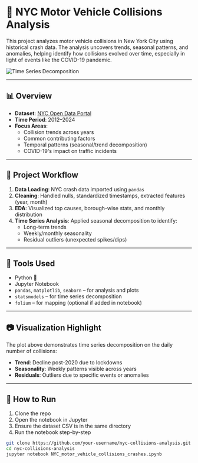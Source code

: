 # 🚗 NYC Motor Vehicle Collisions Analysis

This project analyzes motor vehicle collisions in New York City using historical crash data. The analysis uncovers trends, seasonal patterns, and anomalies, helping identify how collisions evolved over time, especially in light of events like the COVID-19 pandemic.

![Time Series Decomposition](efa154b4-32ea-4823-a27e-85064f41b64e.png)

---

## 📊 Overview

- **Dataset**: [NYC Open Data Portal](https://data.cityofnewyork.us/Transportation/Motor-Vehicle-Collisions-Crashes/h9gi-nx95)
- **Time Period**: 2012–2024
- **Focus Areas**:
  - Collision trends across years
  - Common contributing factors
  - Temporal patterns (seasonal/trend decomposition)
  - COVID-19's impact on traffic incidents

---

## 🧪 Project Workflow

1. **Data Loading**: NYC crash data imported using `pandas`
2. **Cleaning**: Handled nulls, standardized timestamps, extracted features (year, month)
3. **EDA**: Visualized top causes, borough-wise stats, and monthly distribution
4. **Time Series Analysis**: Applied seasonal decomposition to identify:
   - Long-term trends
   - Weekly/monthly seasonality
   - Residual outliers (unexpected spikes/dips)

---

## 📌 Tools Used

- Python 🐍
- Jupyter Notebook
- `pandas`, `matplotlib`, `seaborn` – for analysis and plots
- `statsmodels` – for time series decomposition
- `folium` – for mapping (optional if added in notebook)

---

## 📷 Visualization Highlight

The plot above demonstrates time series decomposition on the daily number of collisions:
- **Trend**: Decline post-2020 due to lockdowns
- **Seasonality**: Weekly patterns visible across years
- **Residuals**: Outliers due to specific events or anomalies

---

## 🚀 How to Run

1. Clone the repo
2. Open the notebook in Jupyter
3. Ensure the dataset CSV is in the same directory
4. Run the notebook step-by-step

```bash
git clone https://github.com/your-username/nyc-collisions-analysis.git
cd nyc-collisions-analysis
jupyter notebook NYC_motor_vehicle_collisions_crashes.ipynb
